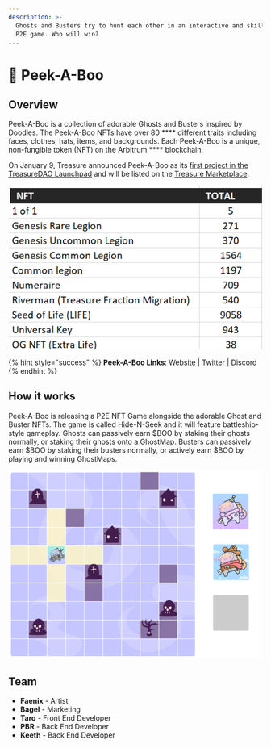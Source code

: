 ```yaml
---
description: >-
  Ghosts and Busters try to hunt each other in an interactive and skill based
  P2E game. Who will win?
---
```


# 👻 Peek-A-Boo

## Overview

Peek-A-Boo is a collection of adorable Ghosts and Busters inspired by Doodles. The Peek-A-Boo NFTs have over 80 **** different traits including faces, clothes, hats, items, and backgrounds. Each Peek-A-Boo is a unique, non-fungible token (NFT) on the Arbitrum **** blockchain.

On January 9, Treasure announced Peek-A-Boo as its [first project in the TreasureDAO Launchpad](https://twitter.com/Treasure\_NFT/status/1480083994905616384) and will be listed on the [Treasure Marketplace](https://marketplace.treasure.lol).

![](<../../.gitbook/assets/image (4).png>)

{% hint style="success" %}
**Peek-A-Boo Links**: [Website](https://www.peekaboonft.io) | [Twitter](https://twitter.com/PeekABooGameNFT) | [Discord](https://discord.gg/peekaboo)
{% endhint %}

## How it works

Peek-A-Boo is releasing a P2E NFT Game alongside the adorable Ghost and Buster NFTs. The game is called Hide-N-Seek and it will feature battleship-style gameplay. Ghosts can passively earn $BOO by staking their ghosts normally, or staking their ghosts onto a GhostMap. Busters can passively earn $BOO by staking their busters normally, or actively earn $BOO by playing and winning GhostMaps.

![](<../../.gitbook/assets/image (6).png>)

## **Team**

* **Faenix** - Artist
* **Bagel** - Marketing
* **Taro** - Front End Developer
* **PBR** - Back End Developer
* **Keeth** - Back End Developer
